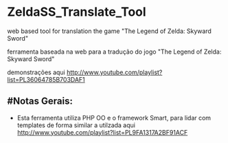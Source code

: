 ZeldaSS_Translate_Tool
======================

web based tool for translation the game "The Legend of Zelda: Skyward Sword"

ferramenta baseada na web para a tradução do jogo "The Legend of Zelda: Skyward Sword"

demonstrações aqui http://www.youtube.com/playlist?list=PL36064785B703DAF1

#Notas Gerais:
-------------
- Esta ferramenta utiliza PHP OO e o framework Smart, para lidar com templates de forma similar a utilzada aqui http://www.youtube.com/playlist?list=PL9FA1317A2BF91ACF 



